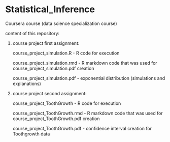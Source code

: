 # Statistical_Inference
Coursera course (data science specialization course)

content of this repository:

1)  course project first assignment:

    course_project_simulation.R - R code for execution
    
    course_project_simulation.rmd - R markdown code that was used for course_project_simulation.pdf creation
    
    course_project_simulation.pdf - exponential distribution (simulations and explanations)
    
    
2)  course project second assignment:

    course_project_ToothGrowth - R code for execution
    
    course_project_ToothGrowth.rmd - R markdown code that was used for course_project_ToothGrowth.pdf creation
    
    course_project_ToothGrowth.pdf - confidence interval creation for Toothgrowth data
    
